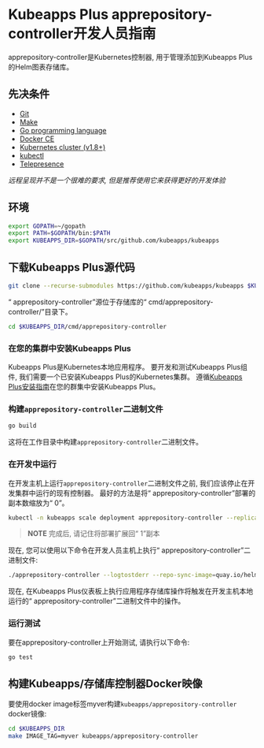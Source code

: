 # Kubeapps Plus apprepository-controller开发人员指南

apprepository-controller是Kubernetes控制器, 用于管理添加到Kubeapps Plus的Helm图表存储库。

## 先决条件

- [Git](https://git-scm.com/)
- [Make](https://www.gnu.org/software/make/)
- [Go programming language](https://golang.org/dl/)
- [Docker CE](https://www.docker.com/community-edition)
- [Kubernetes cluster (v1.8+)](https://kubernetes.io/docs/setup/pick-right-solution/)
- [kubectl](https://kubernetes.io/docs/tasks/tools/install-kubectl/)
- [Telepresence](https://telepresence.io)

*远程呈现并不是一个很难的要求, 但是推荐使用它来获得更好的开发体验*

## 环境

```bash
export GOPATH=~/gopath
export PATH=$GOPATH/bin:$PATH
export KUBEAPPS_DIR=$GOPATH/src/github.com/kubeapps/kubeapps
```

## 下载Kubeapps Plus源代码

```bash
git clone --recurse-submodules https://github.com/kubeapps/kubeapps $KUBEAPPS_DIR
```

“ apprepository-controller”源位于存储库的“ cmd/apprepository-controller/”目录下。

```bash
cd $KUBEAPPS_DIR/cmd/apprepository-controller
```

### 在您的集群中安装Kubeapps Plus

Kubeapps Plus是Kubernetes本地应用程序。 要开发和测试Kubeapps Plus组件, 我们需要一个已安装Kubeapps Plus的Kubernetes集群。 遵循[Kubeapps Plus安装指南](../../chart/kubeapps/README.md)在您的群集中安装Kubeapps Plus。

### 构建`apprepository-controller`二进制文件

```bash
go build
```

这将在工作目录中构建`apprepository-controller`二进制文件。

### 在开发中运行

在开发主机上运行`apprepository-controller`二进制文件之前, 我们应该停止在开发集群中运行的现有控制器。 最好的方法是将“ apprepository-controller”部署的副本数缩放为“ 0”。

```bash
kubectl -n kubeapps scale deployment apprepository-controller --replicas=0
```

> **NOTE** 完成后, 请记住将部署扩展回“ 1”副本

现在, 您可以使用以下命令在开发人员主机上执行“ apprepository-controller”二进制文件: 

```bash
./apprepository-controller --logtostderr --repo-sync-image=quay.io/helmpack/chart-repo:myver --kubeconfig ~/.kube/config
```

现在, 在Kubeapps Plus仪表板上执行应用程序存储库操作将触发在开发主机本地运行的“ apprepository-controller”二进制文件中的操作。

### 运行测试

要在apprepository-controller上开始测试, 请执行以下命令: 

```bash
go test
```

## 构建Kubeapps/存储库控制器Docker映像

要使用docker image标签myver构建`kubeapps/apprepository-controller` docker镜像: 

```bash
cd $KUBEAPPS_DIR
make IMAGE_TAG=myver kubeapps/apprepository-controller
```
